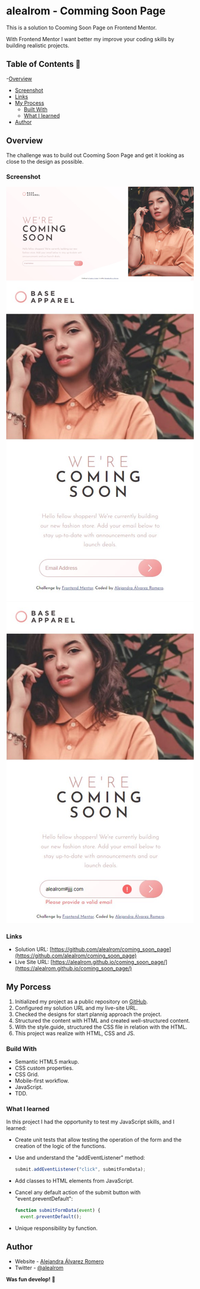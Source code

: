 # alealrom - Comming Soon Page

This is a solution to Cooming Soon Page on Frontend Mentor.

With Frontend Mentor I want better my improve your coding skills by building realistic projects.

## Table of Contents 👋

-[Overview](#overview)

- [Screenshot](#screenshot)
- [Links](#links)
- [My Process](#my-process)
  - [Built With](#built-with)
  - [What I learned](#what-i-learned)
- [Author](#author)

## Overview

The challenge was to build out Cooming Soon Page and get it looking as close to the design as possible.

### Screenshot

![](/design/solution_alealrom_desktop.jpg)
![](/design/solution_alealrom_mobile.jpg)
![](/design/solution_alealrom_active_states.jpg)

### Links

- Solution URL: [https://github.com/alealrom/coming_soon_page](https://github.com/alealrom/coming_soon_page)
- Live Site URL: [https://alealrom.github.io/coming_soon_page/](https://alealrom.github.io/coming_soon_page/)

## My Porcess

1. Initialized my project as a public repository on [GitHub](https://github.com/).
2. Configured my solution URL and my live-site URL.
3. Checked the designs for start plannig approach the project.
4. Structured the content with HTML and created well-structured content.
5. With the style.guide, structured the CSS file in relation with the HTML.
6. This project was realize with HTML, CSS and JS.

### Build With

- Semantic HTML5 markup.
- CSS custom properties.
- CSS Grid.
- Mobile-first workflow.
- JavaScript.
- TDD.

### What I learned

In this project I had the opportunity to test my JavaScript skills, and I learned:

- Create unit tests that allow testing the operation of the form and the creation of the logic of the functions.

- Use and understand the "addEventListener" method:

  ```js
  submit.addEventListener("click", submitFormData);
  ```

- Add classes to HTML elements from JavaScript.

- Cancel any default action of the submit button with "event.preventDefault":

  ```js
  function submitFormData(event) {
    event.preventDefault();
  ```

- Unique responsibility by function.

## Author

- Website - [Alejandra Álvarez Romero](https://alealrom.co/)
- Twitter - [@alealrom](https://www.twitter.com/alealrom)

**Was fun develop!** 🚀
